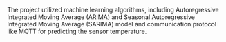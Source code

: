 The project utilized machine learning algorithms, including Autoregressive Integrated Moving Average (ARIMA) and Seasonal Autoregressive Integrated Moving Average (SARIMA) model and communication protocol like MQTT for predicting the sensor temperature.
